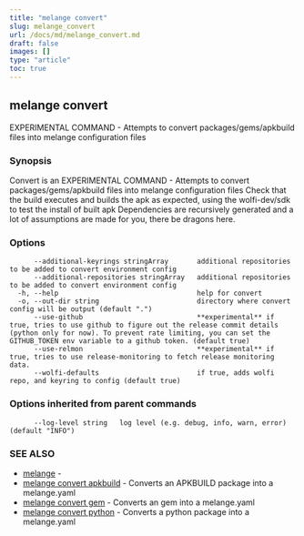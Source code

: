 ```yaml
---
title: "melange convert"
slug: melange_convert
url: /docs/md/melange_convert.md
draft: false
images: []
type: "article"
toc: true
---
```

## melange convert

EXPERIMENTAL COMMAND - Attempts to convert packages/gems/apkbuild files into melange configuration files

### Synopsis

Convert is an EXPERIMENTAL COMMAND - Attempts to convert packages/gems/apkbuild files into melange configuration files
								Check that the build executes and builds the apk as expected, using the wolfi-dev/sdk to test the install of built apk
								Dependencies are recursively generated and a lot of assumptions are made for you, there be dragons here.
							

### Options

```
      --additional-keyrings stringArray       additional repositories to be added to convert environment config
      --additional-repositories stringArray   additional repositories to be added to convert environment config
  -h, --help                                  help for convert
  -o, --out-dir string                        directory where convert config will be output (default ".")
      --use-github                            **experimental** if true, tries to use github to figure out the release commit details (python only for now). To prevent rate limiting, you can set the GITHUB_TOKEN env variable to a github token. (default true)
      --use-relmon                            **experimental** if true, tries to use release-monitoring to fetch release monitoring data.
      --wolfi-defaults                        if true, adds wolfi repo, and keyring to config (default true)
```

### Options inherited from parent commands

```
      --log-level string   log level (e.g. debug, info, warn, error) (default "INFO")
```

### SEE ALSO

* [melange](/docs/md/melange.md)	 - 
* [melange convert apkbuild](/docs/md/melange_convert_apkbuild.md)	 - Converts an APKBUILD package into a melange.yaml
* [melange convert gem](/docs/md/melange_convert_gem.md)	 - Converts an gem into a melange.yaml
* [melange convert python](/docs/md/melange_convert_python.md)	 - Converts a python package into a melange.yaml

